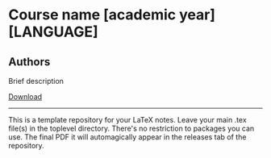 # Course name [academic year][LANGUAGE]

## Authors

Brief description

<!-- Uncomment the line below and replace tex-notes-template with the current repository name: -->
[Download](https://github.com/CompSci-notes-UniPi/tex-notes-template/releases)
<!-- Delete everything below this line -->
---
This is a template repository for your LaTeX notes.
Leave your main .tex file(s) in the toplevel directory. There's no restriction to packages you can use.
The final PDF it will automagically appear in the releases tab of the repository.
